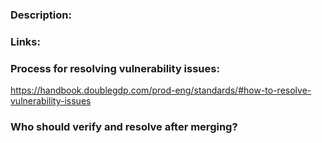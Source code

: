 ### Description:

### Links:
<!-- Link to each of the vulnerabilities that need to be resolved -->

### Process for resolving vulnerability issues:
https://handbook.doublegdp.com/prod-eng/standards/#how-to-resolve-vulnerability-issues

### Who should verify and resolve after merging?
<!-- Copy person who should verify and resolve when it gets to master -->
